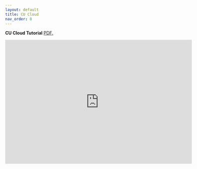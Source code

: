 ```yaml
---
layout: default
title: CU Cloud
nav_order: 8
---
```


**CU Cloud Tutorial**
<a href="https://luciajayne.github.io/obp-librec-main/content/tutorials/OpenStack_VNC.pdf" target="_blank">PDF.</a>

<embed src="https://luciajayne.github.io/obp-librec-main/content/tutorials/OpenStack_VNC.pdf" type="application/pdf" width="600" height="400"/>
